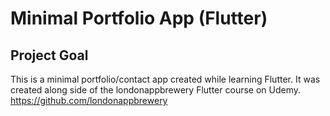 # Minimal Portfolio App (Flutter)

## Project Goal

This is a minimal portfolio/contact app created while learning Flutter. It was created along side of the londonappbrewery Flutter course on Udemy. https://github.com/londonappbrewery
